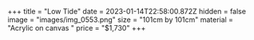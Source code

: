 +++
title = "Low Tide"
date = 2023-01-14T22:58:00.872Z
hidden = false
image = "images/img_0553.png"
size = "101cm by 101cm"
material = "Acrylic on canvas "
price = "$1,730"
+++
